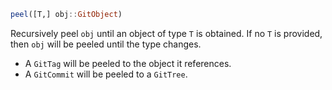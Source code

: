 ```julia
peel([T,] obj::GitObject)
```

Recursively peel `obj` until an object of type `T` is obtained. If no `T` is provided, then `obj` will be peeled until the type changes.

  * A `GitTag` will be peeled to the object it references.
  * A `GitCommit` will be peeled to a `GitTree`.
